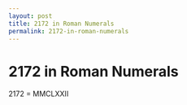 ```yaml
---
layout: post
title: 2172 in Roman Numerals
permalink: 2172-in-roman-numerals
---
```


# 2172 in Roman Numerals

2172 = MMCLXXII
